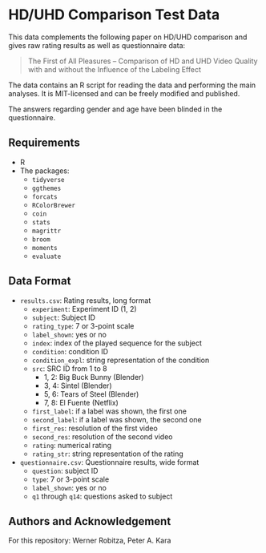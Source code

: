 # HD/UHD Comparison Test Data

This data complements the following paper on HD/UHD comparison and gives raw rating results as well as questionnaire data:

> The First of All Pleasures – Comparison of HD and UHD Video Quality with and without the Influence of the Labeling Effect

The data contains an R script for reading the data and performing the main analyses. It is MIT-licensed and can be freely modified and published.

The answers regarding gender and age have been blinded in the questionnaire.

## Requirements

- R
- The packages:
    - `tidyverse`
    - `ggthemes`
    - `forcats`
    - `RColorBrewer`
    - `coin`
    - `stats`
    - `magrittr`
    - `broom`
    - `moments`
    - `evaluate`

## Data Format

- `results.csv`: Rating results, long format
    - `experiment`: Experiment ID (1, 2)
    - `subject`: Subject ID
    - `rating_type`: 7 or 3-point scale
    - `label_shown`: yes or no
    - `index`: index of the played sequence for the subject
    - `condition`: condition ID
    - `condition_expl`: string representation of the condition
    - `src`: SRC ID from 1 to 8
        - 1, 2: Big Buck Bunny (Blender)
        - 3, 4: Sintel (Blender)
        - 5, 6: Tears of Steel (Blender)
        - 7, 8: El Fuente (Netflix)
    - `first_label`: if a label was shown, the first one
    - `second_label`: if a label was shown, the second one
    - `first_res`: resolution of the first video
    - `second_res`: resolution of the second video
    - `rating`: numerical rating
    - `rating_str`: string representation of the rating
- `questionnaire.csv`: Questionnaire results, wide format
    - `question`: subject ID
    - `type`: 7 or 3-point scale
    - `label_shown`: yes or no
    - `q1` through `q14`: questions asked to subject

## Authors and Acknowledgement

For this repository: Werner Robitza, Peter A. Kara